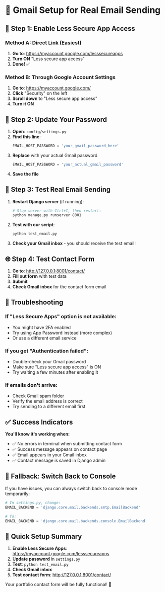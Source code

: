 # 📧 Gmail Setup for Real Email Sending

## 🔧 Step 1: Enable Less Secure App Access

### Method A: Direct Link (Easiest)
1. **Go to**: https://myaccount.google.com/lesssecureapps
2. **Turn ON** "Less secure app access"
3. **Done!** ✅

### Method B: Through Google Account Settings
1. **Go to**: https://myaccount.google.com/
2. **Click** "Security" on the left
3. **Scroll down** to "Less secure app access"
4. **Turn it ON**

## 🔑 Step 2: Update Your Password

1. **Open**: `config/settings.py`
2. **Find this line**:
   ```python
   EMAIL_HOST_PASSWORD = 'your_gmail_password_here'
   ```
3. **Replace** with your actual Gmail password:
   ```python
   EMAIL_HOST_PASSWORD = 'your_actual_gmail_password'
   ```
4. **Save the file**

## 🧪 Step 3: Test Real Email Sending

1. **Restart Django server** (if running):
   ```bash
   # Stop server with Ctrl+C, then restart:
   python manage.py runserver 8001
   ```

2. **Test with our script**:
   ```bash
   python test_email.py
   ```

3. **Check your Gmail inbox** - you should receive the test email!

## 🌐 Step 4: Test Contact Form

1. **Go to**: http://127.0.0.1:8001/contact/
2. **Fill out form** with test data
3. **Submit**
4. **Check Gmail inbox** for the contact form email

## 🚨 Troubleshooting

### If "Less Secure Apps" option is not available:
- You might have 2FA enabled
- Try using App Password instead (more complex)
- Or use a different email service

### If you get "Authentication failed":
- Double-check your Gmail password
- Make sure "Less secure app access" is ON
- Try waiting a few minutes after enabling it

### If emails don't arrive:
- Check Gmail spam folder
- Verify the email address is correct
- Try sending to a different email first

## ✅ Success Indicators

**You'll know it's working when:**
- ✅ No errors in terminal when submitting contact form
- ✅ Success message appears on contact page
- ✅ Email appears in your Gmail inbox
- ✅ Contact message is saved in Django admin

## 🔄 Fallback: Switch Back to Console

If you have issues, you can always switch back to console mode temporarily:

```python
# In settings.py, change:
EMAIL_BACKEND = 'django.core.mail.backends.smtp.EmailBackend'

# To:
EMAIL_BACKEND = 'django.core.mail.backends.console.EmailBackend'
```

## 🎯 Quick Setup Summary

1. **Enable Less Secure Apps**: https://myaccount.google.com/lesssecureapps
2. **Update password** in `settings.py`
3. **Test**: `python test_email.py`
4. **Check Gmail inbox**
5. **Test contact form**: http://127.0.0.1:8001/contact/

Your portfolio contact form will be fully functional! 🚀
